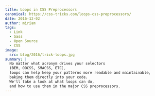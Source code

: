 ```yaml
---
title: Loops in CSS Preprocessors
canonical: https://css-tricks.com/loops-css-preprocessors/
date: 2016-12-02
author: miriam
tags:
  - Link
  - Sass
  - Open Source
  - CSS
image:
  src: blog/2016/trick-loops.jpg
summary: |
  No matter what acronym drives your selectors
  (BEM, OOCSS, SMACSS, ETC),
  loops can help keep your patterns more readable and maintainable,
  baking them directly into your code.
  We'll take a look at what loops can do,
  and how to use them in the major CSS preprocessors.
---
```

